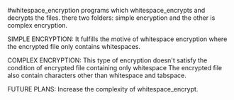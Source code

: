 #whitespace_encryption
programs which whitespace_encrypts and decrypts the files. 
there two folders: simple encryption and the other is complex encryption.

SIMPLE ENCRYPTION:
It fulfills the motive of whitespace encryption where the encrypted file only contains whitespaces.

COMPLEX ENCRYPTION:
This type of encryption doesn't satisfy the condition of encrypted file containing only whitespace The encrypted file also contain characters other than whitespace and tabspace.

FUTURE PLANS: Increase the complexity of whitespace_encrypt.
